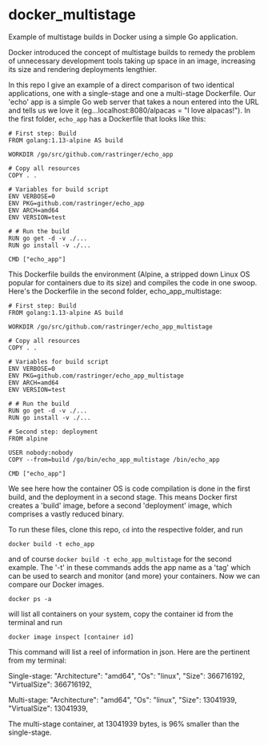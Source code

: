 # docker_multistage
Example of multistage builds in Docker using a simple Go application.

Docker introduced the concept of multistage builds to remedy the problem of unnecessary development tools taking up space in an image, increasing its size and rendering deployments lengthier.

In this repo I give an example of a direct comparison of two identical applications, one with a single-stage and one a multi-stage Dockerfile. Our 'echo' app is a simple Go web server that takes a noun entered into the URL and tells us we love it (eg...localhost:8080/alpacas = "I love alpacas!"). In the first folder, ```echo_app``` has a Dockerfile that looks like this:


```
# First step: Build
FROM golang:1.13-alpine AS build 

WORKDIR /go/src/github.com/rastringer/echo_app 

# Copy all resources 
COPY . .

# Variables for build script 
ENV VERBOSE=0 
ENV PKG=github.com/rastringer/echo_app 
ENV ARCH=amd64 
ENV VERSION=test 

# # Run the build 
RUN go get -d -v ./...
RUN go install -v ./...

CMD ["echo_app"]
```

This Dockerfile builds the environment (Alpine, a stripped down Linux OS popular for containers due to its size) and compiles the code in one swoop. Here's the Dockerfile in the second folder, echo_app_multistage:

```
# First step: Build
FROM golang:1.13-alpine AS build 

WORKDIR /go/src/github.com/rastringer/echo_app_multistage 

# Copy all resources 
COPY . .

# Variables for build script 
ENV VERBOSE=0 
ENV PKG=github.com/rastringer/echo_app_multistage 
ENV ARCH=amd64 
ENV VERSION=test 

# # Run the build 
RUN go get -d -v ./...
RUN go install -v ./...

# Second step: deployment 
FROM alpine 

USER nobody:nobody 
COPY --from=build /go/bin/echo_app_multistage /bin/echo_app

CMD ["echo_app"]
```

We see here how the container OS is code compilation is done in the first build, and the deployment in a second stage. This means Docker first creates a 'build' image, before a second 'deployment' image, which comprises a vastly reduced binary. 

To run these files, clone this repo, ```cd``` into the respective folder, and run

```
docker build -t echo_app
```

and of course ```docker build -t echo_app_multistage``` for the second example. The '-t' in these commands adds the app name as a 'tag' which can be used to search and monitor (and more) your containers. Now we can compare our Docker images.

```
docker ps -a
```

will list all containers on your system, copy the container id from the terminal and run

```
docker image inspect [container id]
```

This command will list a reel of information in json. Here are the pertinent from my terminal:


Single-stage:
        "Architecture": "amd64",
        "Os": "linux",
        "Size": 366716192,
        "VirtualSize": 366716192,

Multi-stage:
        "Architecture": "amd64",
        "Os": "linux",
        "Size": 13041939,
        "VirtualSize": 13041939,
        
The multi-stage container, at 13041939 bytes, is 96% smaller than the single-stage.
